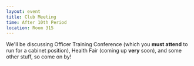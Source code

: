 ```yaml
---
layout: event
title: Club Meeting
time: After 10th Period
location: Room 315
---
```

We'll be discussing Officer Training Conference (which you <b>must attend</b> to run for a cabinet position), Health Fair (coming up <b>very</b> soon), and some other stuff, so come on by!